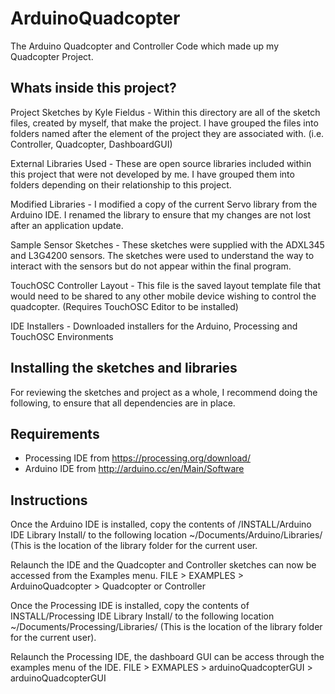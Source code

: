 # ArduinoQuadcopter
The Arduino Quadcopter and Controller Code which made up my Quadcopter Project. 

## Whats inside this project?
Project Sketches by Kyle Fieldus - Within this directory are all of the sketch files, created by myself, that make the project. I have grouped the files into folders named after the element of the project they are associated with. (i.e. Controller, Quadcopter, DashboardGUI)

External Libraries Used - These are open source libraries included within this project that were not developed by me. I have grouped them into folders depending on their relationship to this project.

Modified Libraries - I modified a copy of the current Servo library from the Arduino IDE. I renamed the
library to ensure that my changes are not lost after an application update.

Sample Sensor Sketches - These sketches were supplied with the ADXL345 and L3G4200 sensors. The sketches were used to understand the way to interact with the sensors but do not appear within the final program.

TouchOSC Controller Layout - This file is the saved layout template file that would need to be shared to any other mobile device wishing to control the quadcopter. (Requires TouchOSC Editor to be installed)

IDE Installers - Downloaded installers for the Arduino, Processing and TouchOSC Environments

## Installing the sketches and libraries
For reviewing the sketches and project as a whole, I recommend doing the following, to ensure that all dependencies are in place.

## Requirements
- Processing IDE from https://processing.org/download/ 
- Arduino IDE from http://arduino.cc/en/Main/Software 

## Instructions
Once the Arduino IDE is installed, copy the contents of <DISK>/INSTALL/Arduino IDE Library Install/ to the following location ~/Documents/Arduino/Libraries/ (This is the location of the library folder for the current user.

Relaunch the IDE and the Quadcopter and Controller sketches can now be accessed from the Examples menu.
FILE > EXAMPLES > ArduinoQuadcopter > Quadcopter or Controller

Once the Processing IDE is installed, copy the contents of <DISK>INSTALL/Processing IDE Library Install/ to the following location ~/Documents/Processing/Libraries/ (This is the location of the library folder for the current user).

Relaunch the Processing IDE, the dashboard GUI can be access through the examples menu of the IDE.
FILE > EXMAPLES > arduinoQuadcopterGUI > arduinoQuadcopterGUI


